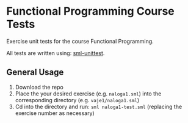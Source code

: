 # Functional Programming Course Tests
Exercise unit tests for the course Functional Programming.

All tests are written using: [sml-unittest](https://github.com/MatevzFa/sml-unittest).

## General Usage
1. Download the repo
2. Place the your desired exercise (e.g. `naloga1.sml`) into the corresponding directory (e.g. `vaje1/naloga1.sml`)
3. Cd into the directory and run: `sml naloga1-test.sml` (replacing the exercise number as necessary)
